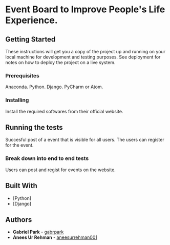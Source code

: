 # Event Board to Improve People's Life Experience.

## Getting Started

These instructions will get you a copy of the project up and running on your local machine for development and testing purposes. See deployment for notes on how to deploy the project on a live system.

### Prerequisites

Anaconda. Python. Django. PyCharm or Atom.

### Installing

Install the required softwares from their official website.

## Running the tests

Succesful post of a event that is visible for all users. The users can register for the event.

### Break down into end to end tests

Users can post and regist for events on the website.

## Built With

* [Python]
* [Django]

## Authors

* **Gabriel Park** - [gabrpark](https://github.com/gabrpark)
* **Anees Ur Rehman** - [aneesurrehman001](https://github.com/aneesurrehman001)
